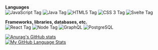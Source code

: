 **Languages**    
![JavaScript Tag](https://img.shields.io/badge/JavaScript-323330?style=for-the-badge&logo=javascript&logoColor=F7DF1E)
![Java Tag](https://img.shields.io/badge/JAVA-red?style=for-the-badge&logo=Java&logoColor=white)
![HTML5 Tag](https://img.shields.io/badge/HTML5-E34F26?style=for-the-badge&logo=html5&logoColor=white)
![CSS 3 Tag](https://img.shields.io/badge/CSS3-1572B6?style=for-the-badge&logo=css3&logoColor=white)
![Svelte Tag](https://img.shields.io/badge/Svelte-FFFFFF?style=for-the-badge&logo=svelte&logoColor=ff3e00)

**Frameworks, libraries, databases, etc.**    
![React Tag](https://img.shields.io/badge/React-20232A?style=for-the-badge&logo=react&logoColor=61DAFB) 
![Node Tag](https://img.shields.io/badge/Node.js-339933?style=for-the-badge&logo=nodedotjs&logoColor=white) 
![GraphQL](https://img.shields.io/badge/GraphQl-E10098?style=for-the-badge&logo=graphql&logoColor=white) 
![PostgreSQL](https://img.shields.io/badge/PostgreSQL-316192?style=for-the-badge&logo=postgresql&logoColor=white) 


[![Anurag's GitHub stats](https://github-readme-stats.vercel.app/api?username=TylerHoangNg&theme=radical)]()   
[![My GitHub Language Stats](https://github-readme-stats.vercel.app/api/top-langs/?username=TylerHoangNg&langs_count=5&theme=tokyonight&layout=compact)]()    

<!--
**willjw3/willjw3** is a ✨ _special_ ✨ repository because its `README.md` (this file) appears on your GitHub profile.

Here are some ideas to get you started:

- 🔭 I’m currently working on ...
- 🌱 I’m currently learning ...
- 👯 I’m looking to collaborate on ...
- 🤔 I’m looking for help with ...
- 💬 Ask me about ...
- 📫 How to reach me: ...
- 😄 Pronouns: ...
- ⚡ Fun fact: ...
-->

